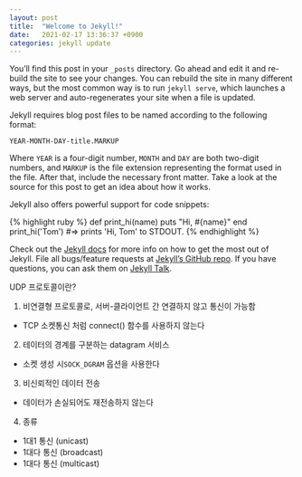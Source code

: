 ```yaml
---
layout: post
title:  "Welcome to Jekyll!"
date:   2021-02-17 13:36:37 +0900
categories: jekyll update
---
```

You’ll find this post in your `_posts` directory. Go ahead and edit it and re-build the site to see your changes. You can rebuild the site in many different ways, but the most common way is to run `jekyll serve`, which launches a web server and auto-regenerates your site when a file is updated.

Jekyll requires blog post files to be named according to the following format:

`YEAR-MONTH-DAY-title.MARKUP`

Where `YEAR` is a four-digit number, `MONTH` and `DAY` are both two-digit numbers, and `MARKUP` is the file extension representing the format used in the file. After that, include the necessary front matter. Take a look at the source for this post to get an idea about how it works.

Jekyll also offers powerful support for code snippets:

{% highlight ruby %}
def print_hi(name)
  puts "Hi, #{name}"
end
print_hi('Tom')
#=> prints 'Hi, Tom' to STDOUT.
{% endhighlight %}

Check out the [Jekyll docs][jekyll-docs] for more info on how to get the most out of Jekyll. File all bugs/feature requests at [Jekyll’s GitHub repo][jekyll-gh]. If you have questions, you can ask them on [Jekyll Talk][jekyll-talk].

[jekyll-docs]: https://jekyllrb.com/docs/home
[jekyll-gh]:   https://github.com/jekyll/jekyll
[jekyll-talk]: https://talk.jekyllrb.com/

UDP 프로토콜이란?

1) 비연결형 프로토콜로, 서버-클라이언트 간 연결하지 않고 통신이 가능함
* TCP 소켓통신 처럼 connect() 함수를 사용하지 않는다

2) 테이터의 경계를 구분하는 datagram 서비스
* 소켓 생성 시`SOCK_DGRAM` 옵션을 사용한다

3) 비신뢰적인 데이터 전송
* 데이터가 손실되어도 재전송하지 않는다

4) 종류
- 1대1 통신 (unicast)
- 1대다 통신 (broadcast)
- 1대다 통신 (multicast)

